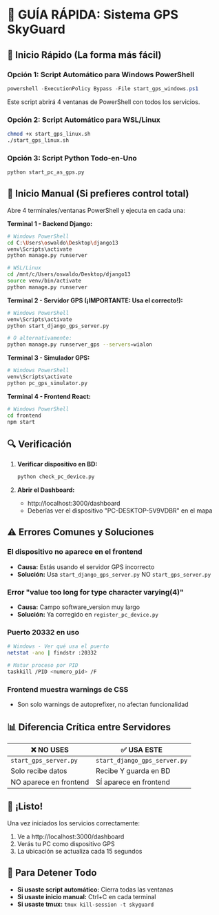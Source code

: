 # 🚀 GUÍA RÁPIDA: Sistema GPS SkyGuard

## 🎯 Inicio Rápido (La forma más fácil)

### Opción 1: Script Automático para Windows PowerShell
```powershell
powershell -ExecutionPolicy Bypass -File start_gps_windows.ps1
```
Este script abrirá 4 ventanas de PowerShell con todos los servicios.

### Opción 2: Script Automático para WSL/Linux
```bash
chmod +x start_gps_linux.sh
./start_gps_linux.sh
```

### Opción 3: Script Python Todo-en-Uno
```bash
python start_pc_as_gps.py
```

## 🔧 Inicio Manual (Si prefieres control total)

Abre 4 terminales/ventanas PowerShell y ejecuta en cada una:

**Terminal 1 - Backend Django:**
```bash
# Windows PowerShell
cd C:\Users\oswaldo\Desktop\django13
venv\Scripts\activate
python manage.py runserver

# WSL/Linux
cd /mnt/c/Users/oswaldo/Desktop/django13
source venv/bin/activate
python manage.py runserver
```

**Terminal 2 - Servidor GPS (¡IMPORTANTE: Usa el correcto!):**
```bash
# Windows PowerShell
venv\Scripts\activate
python start_django_gps_server.py

# O alternativamente:
python manage.py runserver_gps --servers=wialon
```

**Terminal 3 - Simulador GPS:**
```bash
# Windows PowerShell
venv\Scripts\activate
python pc_gps_simulator.py
```

**Terminal 4 - Frontend React:**
```bash
# Windows PowerShell
cd frontend
npm start
```

## 🔍 Verificación

1. **Verificar dispositivo en BD:**
   ```bash
   python check_pc_device.py
   ```

2. **Abrir el Dashboard:**
   - http://localhost:3000/dashboard
   - Deberías ver el dispositivo "PC-DESKTOP-5V9VDBR" en el mapa

## ⚠️ Errores Comunes y Soluciones

### El dispositivo no aparece en el frontend
- **Causa:** Estás usando el servidor GPS incorrecto
- **Solución:** Usa `start_django_gps_server.py` NO `start_gps_server.py`

### Error "value too long for type character varying(4)"
- **Causa:** Campo software_version muy largo
- **Solución:** Ya corregido en `register_pc_device.py`

### Puerto 20332 en uso
```bash
# Windows - Ver qué usa el puerto
netstat -ano | findstr :20332

# Matar proceso por PID
taskkill /PID <numero_pid> /F
```

### Frontend muestra warnings de CSS
- Son solo warnings de autoprefixer, no afectan funcionalidad

## 📊 Diferencia Crítica entre Servidores

| ❌ NO USES | ✅ USA ESTE |
|------------|------------|
| `start_gps_server.py` | `start_django_gps_server.py` |
| Solo recibe datos | Recibe Y guarda en BD |
| NO aparece en frontend | SÍ aparece en frontend |

## 🎉 ¡Listo!

Una vez iniciados los servicios correctamente:
1. Ve a http://localhost:3000/dashboard
2. Verás tu PC como dispositivo GPS
3. La ubicación se actualiza cada 15 segundos

## 🛑 Para Detener Todo

- **Si usaste script automático:** Cierra todas las ventanas
- **Si usaste inicio manual:** Ctrl+C en cada terminal
- **Si usaste tmux:** `tmux kill-session -t skyguard` 